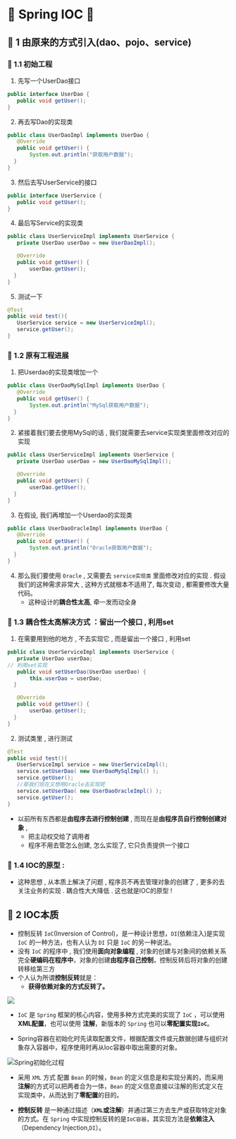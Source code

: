 # &#127800; Spring IOC &#127800;

## &#127800; 1 由原来的方式引入(dao、pojo、service)

### &#127800; 1.1 初始工程
1. 先写一个UserDao接口
```java
public interface UserDao {
   public void getUser();
}
```
2. 再去写Dao的实现类
```java
public class UserDaoImpl implements UserDao {
   @Override
   public void getUser() {
       System.out.println("获取用户数据");
  }
}
```
3. 然后去写UserService的接口
```java
public interface UserService {
   public void getUser();
}
```
4. 最后写Service的实现类
```java
public class UserServiceImpl implements UserService {
   private UserDao userDao = new UserDaoImpl();

   @Override
   public void getUser() {
       userDao.getUser();
  }
}
```
5. 测试一下
```java
@Test
public void test(){
   UserService service = new UserServiceImpl();
   service.getUser();
}
```

### &#127800; 1.2 原有工程进展

1. 把Userdao的实现类增加一个
```java
public class UserDaoMySqlImpl implements UserDao {
   @Override
   public void getUser() {
       System.out.println("MySql获取用户数据");
  }
}
```
2. 紧接着我们要去使用MySql的话 , 我们就需要去service实现类里面修改对应的实现
```java
public class UserServiceImpl implements UserService {
   private UserDao userDao = new UserDaoMySqlImpl();

   @Override
   public void getUser() {
       userDao.getUser();
  }
}
```
3. 在假设, 我们再增加一个Userdao的实现类
```java
public class UserDaoOracleImpl implements UserDao {
   @Override
   public void getUser() {
       System.out.println("Oracle获取用户数据");
  }
}
```
4. 那么我们要使用 `Oracle` , 又需要去 `service实现类` 里面修改对应的实现 . 假设我们的这种需求非常大 , 这种方式就根本不适用了, 每次变动 , 都需要修改大量代码。
    - 这种设计的**耦合性太高**, 牵一发而动全身

### &#127800; 1.3 耦合性太高解决方式 ：留出一个接口 , 利用set

1. 在需要用到他的地方 , 不去实现它 , 而是留出一个接口 , 利用set 
```java
public class UserServiceImpl implements UserService {
   private UserDao userDao;
// 利用set实现
   public void setUserDao(UserDao userDao) {
       this.userDao = userDao;
  }

   @Override
   public void getUser() {
       userDao.getUser();
  }
}
```
2. 测试类里 , 进行测试 
```java
@Test
public void test(){
   UserServiceImpl service = new UserServiceImpl();
   service.setUserDao( new UserDaoMySqlImpl() );
   service.getUser();
   //那我们现在又想用Oracle去实现呢
   service.setUserDao( new UserDaoOracleImpl() );
   service.getUser();
}
```

- 以前所有东西都是**由程序去进行控制创建** , 而现在是**由程序员自行控制创建对象** ,
  - 把主动权交给了调用者
  - 程序不用去管怎么创建, 怎么实现了, 它只负责提供一个接口

### &#127800; 1.4 IOC的原型 : 

- 这种思想 , 从本质上解决了问题 , 程序员不再去管理对象的创建了 , 更多的去关注业务的实现 . 耦合性大大降低 . 这也就是IOC的原型 !

## &#127800; 2 IOC本质

- 控制反转 `IoC`(Inversion of Control)，是一种设计思想，`DI`(依赖注入)是实现 `IoC` 的一种方法，也有人认为 `DI` 只是 `IoC` 的另一种说法。
- 没有 `IoC` 的程序中 , 我们使用**面向对象编程** , 对象的创建与对象间的依赖关系完全**硬编码在程序中**，对象的创建**由程序自己控制**，控制反转后将对象的创建转移给第三方
- 个人认为所谓**控制反转**就是：
  - **获得依赖对象的方式反转了。**
  
![](http://lc-dDwI9S44.cn-n1.lcfile.com/672c60f511f23bbeb1b2.png/%E8%A7%A3%E8%80%A6%E8%BF%87%E7%A8%8B.png)

- `IoC` 是 `Spring` 框架的核心内容，使用多种方式完美的实现了 `IoC` ，可以使用 **XML配置**，也可以使用 **注解**，新版本的 `Spring` 也可以**零配置实现`IoC`**。

- Spring容器在初始化时先读取配置文件，根据配置文件或元数据创建与组织对象存入容器中，程序使用时再从Ioc容器中取出需要的对象。

![Spring初始化过程](http://lc-dDwI9S44.cn-n1.lcfile.com/e3c7b7fa1f039af35fae.png/spring%E5%88%9D%E5%A7%8B%E5%8C%96%E8%BF%87%E7%A8%8B.png)
- 采用 `XML` 方式 配置 `Bean` 的时候，`Bean` 的定义信息是和实现分离的，而采用**注解**的方式可以把两者合为一体，`Bean` 的定义信息直接以注解的形式定义在实现类中，从而达到了**零配置**的目的。

- **控制反转** 是一种通过描述（**`XML`或注解**）并通过第三方去生产或获取特定对象的方式。在 `Spring` 中实现控制反转的是`IoC容器`，其实现方法是**依赖注入**（Dependency Injection,`DI`）。
